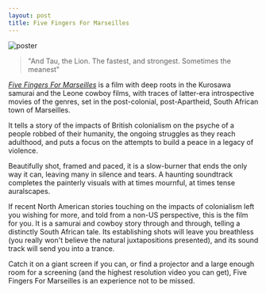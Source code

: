 ```yaml
---
layout: post
title: Five Fingers For Marseilles
---
```


![poster](https://m.media-amazon.com/images/M/MV5BYjk0MmMxZjQtNDBiNC00N2RlLTg3OWItMWE2NDRkZjJmMWE3XkEyXkFqcGdeQXVyNDU1MTgzNzk@._V1_SX686_CR0,0,686,999_AL_.jpg)
> "And Tau, the Lion. The fastest, and strongest. Sometimes the meanest"

[*Five Fingers For Marseilles*](https://www.imdb.com/title/tt2396489/) is a film with deep roots in the Kurosawa samurai and the Leone cowboy films, with traces of latter-era introspective movies of the genres, set in the post-colonial, post-Apartheid, South African town of Marseilles.

It tells a story of the impacts of British colonialism on the psyche of a people robbed of their humanity, the ongoing struggles as they reach adulthood, and puts a focus on the attempts to build a peace in a legacy of violence.

Beautifully shot, framed and paced, it is a slow-burner that ends the only way it can, leaving many in silence and tears. A haunting soundtrack completes the painterly visuals with at times mournful, at times tense auralscapes.

If recent North American stories touching on the impacts of colonialism left you wishing for more, and told from a non-US perspective, this is the film for you. It is a samurai and cowboy story through and through, telling a distinctly South African tale. Its establishing shots will leave you breathless (you really won't believe the natural juxtapositions presented), and its sound track will send you into a trance.

Catch it on a giant screen if you can, or find a projector and a large enough room for a screening (and the highest resolution video you can get), Five Fingers For Marseilles is an experience not to be missed.
